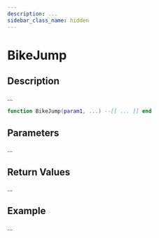```yaml
---
description: ...
sidebar_class_name: hidden
---
```


# BikeJump

## Description

...

```lua
function BikeJump(param1, ...) --[[ ... ]] end
```

## Parameters

...

## Return Values

...

## Example

...

